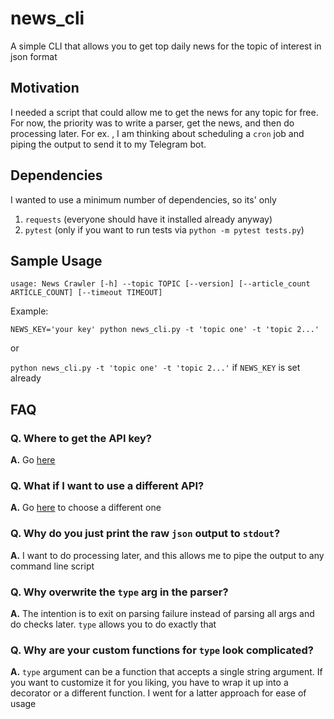 # news_cli

A simple CLI that allows you to get top daily news for the topic of interest in json format

## Motivation

I needed a script that could allow me to get the news for any topic for free. For now, the priority was to write a parser, get the news, and then do processing later. For ex. , I am thinking about scheduling a `cron` job and piping the output to send it to my Telegram bot.

## Dependencies

I wanted to use a minimum number of dependencies, so its' only

1. `requests` (everyone should have it installed already anyway)
2. `pytest` (only if you want to run tests via `python -m pytest tests.py`)

## Sample Usage

```
usage: News Crawler [-h] --topic TOPIC [--version] [--article_count ARTICLE_COUNT] [--timeout TIMEOUT]
```

Example:

`NEWS_KEY='your key' python news_cli.py -t 'topic one' -t 'topic 2...'`

or

`python news_cli.py -t 'topic one' -t 'topic 2...'` if `NEWS_KEY` is set already

## FAQ

### Q. Where to get the API key?

**A.** Go [here](https://gnews.io)

### Q. What if I want to use a different API?

**A.** Go [here](https://github.com/public-apis/public-apis#news) to choose a different one

### Q. Why do you just print the raw `json` output to `stdout`?

**A.** I want to do processing later, and this allows me to pipe the output to any command line script

### Q. Why overwrite the `type` arg in the parser?

**A.** The intention is to exit on parsing failure instead of parsing all args and do checks later. `type` allows you to do exactly that

### Q. Why are your custom functions for `type` look complicated?

**A.** `type` argument can be a function that accepts a single string argument. If you want to customize it for you liking, you have to wrap it up into a decorator or a different function. I went for a latter approach for ease of usage